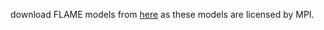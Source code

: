 download FLAME models from [here](https://github.com/Rubikplayer/flame-fitting) as these models are licensed by MPI. 

